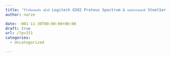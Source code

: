 ```yaml
---
title: 'รีวิวย้อนหลัง เม้าส์ Logitech G502 Proteus Spectrum & แผ่นรองเมาส์ SteelSeries + Turtle Beach'
author: narze

date: -001-11-30T00:00:00+00:00
draft: true
url: /?p=151
categories:
  - Uncategorized

---
```

